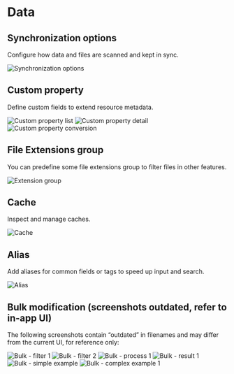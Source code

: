 # Data

## Synchronization options
Configure how data and files are scanned and kept in sync.

![Synchronization options](../../imgs/5-data-synchronization-options.jpg)

## Custom property
Define custom fields to extend resource metadata.

![Custom property list](../../imgs/5-data-custom-property.jpg)
![Custom property detail](../../imgs/5-data-custom-property-detail.jpg)
![Custom property conversion](../../imgs/5-data-custom-property-conversion.jpg)

## File Extensions group
You can predefine some file extensions group to filter files in other features.

![Extension group](../../imgs/5-data-extensions-group.jpg)

## Cache
Inspect and manage caches.

![Cache](../../imgs/5-data-cache.jpg)

## Alias
Add aliases for common fields or tags to speed up input and search.

![Alias](../../imgs/5-data-alias.jpg)

## Bulk modification (screenshots outdated, refer to in-app UI)
The following screenshots contain “outdated” in filenames and may differ from the current UI, for reference only:

![Bulk - filter 1](../../imgs/5-data-outdated-bulk-modification-guide-filter-1.jpg)
![Bulk - filter 2](../../imgs/5-data-outdated-bulk-modification-guide-filter-2.jpg)
![Bulk - process 1](../../imgs/5-data-outdated-bulk-modification-guide-process-1.jpg)
![Bulk - result 1](../../imgs/5-data-outdated-bulk-modification-guide-result-1.jpg)
![Bulk - simple example](../../imgs/5-data-outdated-bulk-modification-example-simple.jpg)
![Bulk - complex example 1](../../imgs/5-data-outdated-bulk-modification-example-complex-1.jpg)
